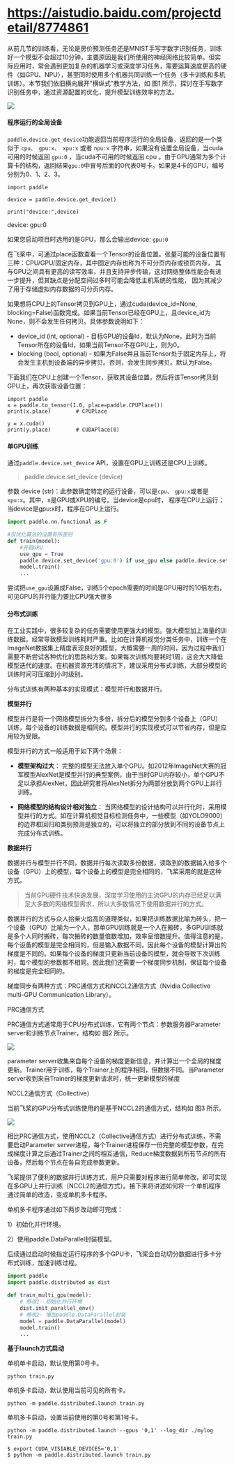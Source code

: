 ####
# https://aistudio.baidu.com/projectdetail/8774861
####

从前几节的训练看，无论是房价预测任务还是MNIST手写字数字识别任务，训练好一个模型不会超过10分钟，主要原因是我们所使用的神经网络比较简单。但实际应用时，常会遇到更加复杂的机器学习或深度学习任务，需要运算速度更高的硬件（如GPU、NPU），甚至同时使用多个机器共同训练一个任务（多卡训练和多机训练）。本节我们依旧横向展开"横纵式"教学方法，如 图1 所示，探讨在手写数字识别任务中，通过资源配置的优化，提升模型训练效率的方法。

![](https://ai-studio-static-online.cdn.bcebos.com/37487ce3431a4632b2f2ee9269bdf6bc56f30cf6f2e34073887eb4056cb6c2e8)

#### 程序运行的全局设备

`paddle.device.get_device`功能返回当前程序运行的全局设备，返回的是一个类似于 `cpu、 gpu:x、 xpu:x` 或者 `npu:x` 字符串，如果没有设置全局设备，当cuda可用的时候返回 `gpu:0` ，当cuda不可用的时候返回 cpu 。由于GPU通常为多个计算卡的结构，返回结果`gpu:0`中冒号后面的0代表0号卡。如果是4卡的GPU，编号分别为0、1、2、3。


```
import paddle

device = paddle.device.get_device()

print("device:",device)
```
device: gpu:0

如果您启动项目时选用的是GPU，那么会输出device: `gpu:0`

在飞桨中，可通过place函数查看一个Tensor的设备位置。张量可能的设备位置有三种：CPU/GPU/固定内存，其中固定内存也称为不可分页内存或锁页内存， 其与GPU之间具有更高的读写效率，并且支持异步传输，这对网络整体性能会有进一步提升，但其缺点是分配空间过多时可能会降低主机系统的性能， 因为其减少了用于存储虚拟内存数据的可分页内存。

如果想将CPU上的Tensor拷贝到GPU上，通过cuda(device_id=None, blocking=False)函数完成。如果当前Tensor已经在GPU上，且device_id为None，则不会发生任何拷贝。具体参数说明如下：

- device_id (int, optional) - 目标GPU的设备Id，默认为None，此时为当前Tensor所在的设备Id，如果当前Tensor不在GPU上，则为0。
- blocking (bool, optional) - 如果为False并且当前Tensor处于固定内存上，将会发生主机到设备端的异步拷贝。否则，会发生同步拷贝。默认为False。

下面我们在CPU上创建一个Tensor，获取其设备位置，然后将该Tensor拷贝到GPU上，再次获取设备位置：

```
import paddle
x = paddle.to_tensor(1.0, place=paddle.CPUPlace())
print(x.place)        # CPUPlace

y = x.cuda()
print(y.place)        # CUDAPlace(0)
```

#### 单GPU训练

通过`paddle.device.set_device` API，设置在GPU上训练还是CPU上训练。

> paddle.device.set_device (device)

参数 device (str)：此参数确定特定的运行设备，可以是`cpu`、 `gpu:x`或者是`xpu:x`。其中，x是GPU或XPU的编号。当device是cpu时， 程序在CPU上运行；当device是gpu:x时，程序在GPU上运行。

```python
import paddle.nn.functional as F

#仅优化算法的设置有所差别
def train(model):
    #开启GPU
    use_gpu = True
    paddle.device.set_device('gpu:0') if use_gpu else paddle.device.set_device('cpu')
    model.train()
    ...
```
尝试把`use_gpu`设置成False，训练5个epoch需要的时间是GPU用时的10倍左右，可见GPU的并行能力要比CPU强大很多


#### 分布式训练

在工业实践中，很多较复杂的任务需要使用更强大的模型。强大模型加上海量的训练数据，经常导致模型训练耗时严重。比如在计算机视觉分类任务中，训练一个在ImageNet数据集上精度表现良好的模型，大概需要一周的时间，因为过程中我们需要不断尝试各种优化的思路和方案。如果每次训练均要耗时1周，这会大大降低模型迭代的速度。在机器资源充沛的情况下，建议采用分布式训练，大部分模型的训练时间可压缩到小时级别。

分布式训练有两种基本的实现模式：模型并行和数据并行。


**模型并行**

模型并行是将一个网络模型拆分为多份，拆分后的模型分到多个设备上（GPU）训练，每个设备的训练数据是相同的。模型并行的实现模式可以节省内存，但是应用较为受限。

模型并行的方式一般适用于如下两个场景：


- **模型架构过大**： 完整的模型无法放入单个GPU。如2012年ImageNet大赛的冠军模型AlexNet是模型并行的典型案例，由于当时GPU内存较小，单个GPU不足以承担AlexNet，因此研究者将AlexNet拆分为两部分放到两个GPU上并行训练。

- **网络模型的结构设计相对独立**： 当网络模型的设计结构可以并行化时，采用模型并行的方式。如在计算机视觉目标检测任务中，一些模型（如YOLO9000）的边界框回归和类别预测是独立的，可以将独立的部分放到不同的设备节点上完成分布式训练。


**数据并行**

数据并行与模型并行不同，数据并行每次读取多份数据，读取到的数据输入给多个设备（GPU）上的模型，每个设备上的模型是完全相同的，飞桨采用的就是这种方式。

> 当前GPU硬件技术快速发展，深度学习使用的主流GPU的内存已经足以满足大多数的网络模型需求，所以大多数情况下使用数据并行的方式。


数据并行的方式与众人拾柴火焰高的道理类似，如果把训练数据比喻为砖头，把一个设备（GPU）比喻为一个人，那单GPU训练就是一个人在搬砖，多GPU训练就是多个人同时搬砖，每次搬砖的数量倍数增加，效率呈倍数提升。值得注意的是，每个设备的模型是完全相同的，但是输入数据不同，因此每个设备的模型计算出的梯度是不同的。如果每个设备的梯度只更新当前设备的模型，就会导致下次训练时，每个模型的参数都不相同。因此我们还需要一个梯度同步机制，保证每个设备的梯度是完全相同的。

梯度同步有两种方式：PRC通信方式和NCCL2通信方式（Nvidia Collective multi-GPU Communication Library）。

PRC通信方式

PRC通信方式通常用于CPU分布式训练，它有两个节点：参数服务器Parameter server和训练节点Trainer，结构如 图2 所示。

![](https://ai-studio-static-online.cdn.bcebos.com/560af46fd88140e8bc357dfad0d21e547e4703073c834c6c99c342b79e5076e4)

parameter server收集来自每个设备的梯度更新信息，并计算出一个全局的梯度更新。Trainer用于训练，每个Trainer上的程序相同，但数据不同。当Parameter server收到来自Trainer的梯度更新请求时，统一更新模型的梯度

NCCL2通信方式（Collective）

当前飞桨的GPU分布式训练使用的是基于NCCL2的通信方式，结构如 图3 所示。

![](https://ai-studio-static-online.cdn.bcebos.com/a27f1873e4934a0f8cda436b33830268ef4621cf6b994deb839db0a272e75de1)


相比PRC通信方式，使用NCCL2（Collective通信方式）进行分布式训练，不需要启动Parameter server进程，每个Trainer进程保存一份完整的模型参数，在完成梯度计算之后通过Trainer之间的相互通信，Reduce梯度数据到所有节点的所有设备，然后每个节点在各自完成参数更新。

飞桨提供了便利的数据并行训练方式，用户只需要对程序进行简单修改，即可实现在多GPU上并行训练（NCCL2的通信方式）。接下来将讲述如何将一个单机程序通过简单的改造，变成单机多卡程序。

单机多卡程序通过如下两步改动即可完成：

1）初始化并行环境。

2）使用paddle.DataParallel封装模型。

后续通过启动时候指定运行程序的多个GPU卡，飞桨会自动切分数据进行多卡分布式训练，加速训练过程。

```python
import paddle 
import paddle.distributed as dist

def train_multi_gpu(model):
    # 修改1- 初始化并行环境
    dist.init_parallel_env()
    # 修改2- 增加paddle.DataParallel封装
    model = paddle.DataParallel(model)
    model.train()
    ...
```


**基于launch方式启动**

单机单卡启动，默认使用第0号卡。
```
python train.py
```
单机多卡启动，默认使用当前可见的所有卡。
```
python -m paddle.distributed.launch train.py
```
单机多卡启动，设置当前使用的第0号和第1号卡。
```
python -m paddle.distributed.launch --gpus '0,1' --log_dir ./mylog train.py
```

```
$ export CUDA_VISIABLE_DEVICES='0,1'
$ python -m paddle.distributed.launch train.py
```